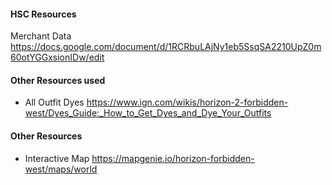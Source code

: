 #### HSC Resources
Merchant Data
	https://docs.google.com/document/d/1RCRbuLAjNy1eb5SsqSA2210UpZ0m60otYGGxsionIDw/edit

#### Other Resources used
- All Outfit Dyes
	https://www.ign.com/wikis/horizon-2-forbidden-west/Dyes_Guide:_How_to_Get_Dyes_and_Dye_Your_Outfits

#### Other Resources
- Interactive Map
	https://mapgenie.io/horizon-forbidden-west/maps/world